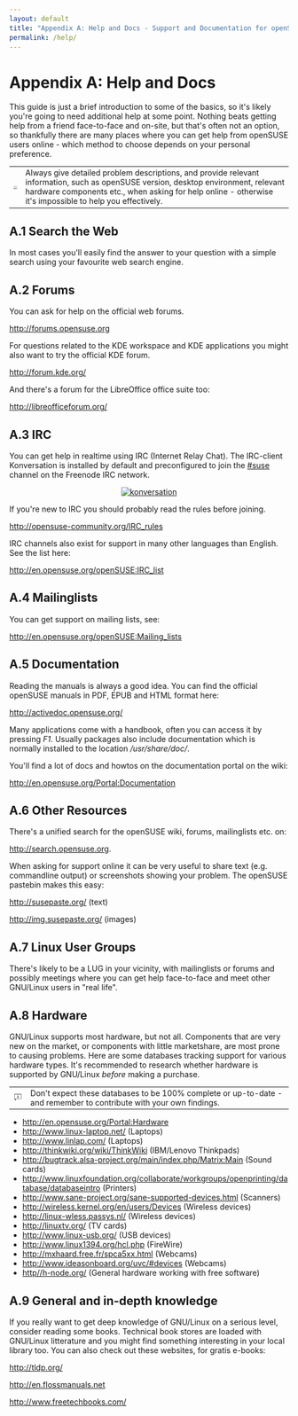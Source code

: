 ```yaml
---
layout: default
title: "Appendix A: Help and Docs - Support and Documentation for openSUSE"
permalink: /help/
---
```


# Appendix A: Help and Docs

This guide is just a brief introduction to some of the basics, so it's likely you're going to need additional help at some point. Nothing beats getting help from a friend face-to-face and on-site, but that's often not an option, so thankfully there are many places where you can get help from openSUSE users online - which method to choose depends on your personal preference.

<div class="tip">
<table>
<tbody>
<tr>
<td><img src="images/pics/tip.png" alt="tip" /></td>
<td>Always give detailed problem descriptions, and provide relevant information, such as openSUSE version, desktop environment, relevant hardware components etc., when asking for help online - otherwise it's impossible to help you effectively.</td>
</tr>
</tbody>
</table>
</div>

## A.1 Search the Web

In most cases you'll easily find the answer to your question with a simple search using your favourite web search engine.

## A.2 Forums

You can ask for help on the official web forums.

<a href="http://forums.opensuse.org" target="_blank">http://forums.opensuse.org</a>

For questions related to the KDE workspace and KDE applications you might also want to try the official KDE forum.

<a href="http://forum.kde.org/" target="_blank">http://forum.kde.org/</a>

And there's a forum for the LibreOffice office suite too:

<a href="http://libreofficeforum.org/" target="_blank">http://libreofficeforum.org/</a>

## A.3 IRC

You can get help in realtime using IRC (Internet Relay Chat). The IRC-client Konversation is installed by default and preconfigured to join the <a href="irc://irc.opensuse.org/opensuse" class="button" title="join #suse on freenode">#suse</a> channel on the Freenode IRC network.

<center><a href="images/screenshots/konversation.png" rel="thumbnail"><img src="images/screenshots/konversationb.png" alt="konversation" class="pic" /></a></center>

If you're new to IRC you should probably read the rules before joining.

<a href="http://opensuse-community.org/IRC_rules" target="_blank">http://opensuse-community.org/IRC_rules</a>

IRC channels also exist for support in many other languages than English. See the list here:

<a href="http://en.opensuse.org/openSUSE:IRC_list" target="_blank">http://en.opensuse.org/openSUSE:IRC_list</a>

## A.4 Mailinglists

You can get support on mailing lists, see:

<a href="http://en.opensuse.org/openSUSE:Mailing_lists" target="_blank">http://en.opensuse.org/openSUSE:Mailing_lists</a>

## A.5 Documentation

Reading the manuals is always a good idea. You can find the official openSUSE manuals in PDF, EPUB and HTML format here:

<a href="http://activedoc.opensuse.org/" target="_blank">http://activedoc.opensuse.org/</a>

Many applications come with a handbook, often you can access it by pressing <i>F1</i>. Usually packages also include documentation which is normally installed to the location <i>/usr/share/doc/</i>.

You'll find a lot of docs and howtos on the documentation portal on the wiki:

<a href="http://en.opensuse.org/Portal:Documentation" target="_blank">http://en.opensuse.org/Portal:Documentation</a>

## A.6 Other Resources

There's a unified search for the openSUSE wiki, forums, mailinglists etc. on:

<a href="http://search.opensuse.org" target="_blank">http://search.opensuse.org</a>.

When asking for support online it can be very useful to share text (e.g. commandline output) or screenshots showing your problem. The openSUSE pastebin makes this easy:

<a href="http://susepaste.org/" target="_blank">http://susepaste.org/</a> (text)
 
<a href="http://img.susepaste.org/" target="_blank">http://img.susepaste.org/</a> (images)

## A.7 Linux User Groups

There's likely to be a LUG in your vicinity, with mailinglists or forums and possibly meetings where you can get help face-to-face and meet other GNU/Linux users in "real life".

## A.8 Hardware

GNU/Linux supports most hardware, but not all. Components that are very new on the market, or components with little marketshare, are most prone to causing problems. Here are some databases tracking support for various hardware types. It's recommended to research whether hardware is supported by GNU/Linux <i>before</i> making a purchase.

<div class="tip">
<table>
<tbody>
<tr>
<td><img src="images/pics/tip.png" alt="tip" /></td>
<td>Don't expect these databases to be 100% complete or up-to-date - and remember to contribute with your own findings.</td>
</tr>
</tbody>
</table>
</div>

<ul>
<li><a href="http://en.opensuse.org/Portal:Hardware" target="_blank">http://en.opensuse.org/Portal:Hardware</a></li>
<li><a href="http://www.linux-laptop.net/" target="_blank">http://www.linux-laptop.net/</a> (Laptops)</li>
<li><a href="http://www.linlap.com/" target="_blank">http://www.linlap.com/</a> (Laptops)</li>
<li><a href="http://thinkwiki.org/wiki/ThinkWiki">http://thinkwiki.org/wiki/ThinkWiki</a> (IBM/Lenovo Thinkpads)</li>
<li><a href="http://bugtrack.alsa-project.org/main/index.php/Matrix:Main" target="_blank">http://bugtrack.alsa-project.org/main/index.php/Matrix:Main</a> (Sound cards)</li>
<li><a href="http://www.linuxfoundation.org/collaborate/workgroups/openprinting/database/databaseintro" target="_blank">http://www.linuxfoundation.org/collaborate/workgroups/openprinting/database/databaseintro</a> (Printers)</li>
<li><a href="http://www.sane-project.org/sane-supported-devices.html" target="_blank">http://www.sane-project.org/sane-supported-devices.html</a> (Scanners)</li>
<li><a href="http://wireless.kernel.org/en/users/Devices" target="_blank">http://wireless.kernel.org/en/users/Devices</a> (Wireless devices)</li>
<li><a href="http://linux-wless.passys.nl/" target="_blank">http://linux-wless.passys.nl/</a> (Wireless devices)</li>
<li><a href="http://linuxtv.org/" target="_blank">http://linuxtv.org/</a> (TV cards)</li>
<li><a href="http://www.linux-usb.org/" target="_blank">http://www.linux-usb.org/</a> (USB devices)</li>
<li><a href="http://www.linux1394.org/hcl.php" target="_blank">http://www.linux1394.org/hcl.php</a>  (FireWire)</li>
<li><a href="http://mxhaard.free.fr/spca5xx.html" target="_blank">http://mxhaard.free.fr/spca5xx.html</a> (Webcams)</li>
<li><a href="http://www.ideasonboard.org/uvc/#devices" target="_blank">http://www.ideasonboard.org/uvc/#devices</a> (Webcams)</li>
<li><a href="http//h-node.org/" target="_blank">http//h-node.org/</a> (General hardware working with free software)</li>
</ul>

## A.9 General and in-depth knowledge

If you really want to get deep knowledge of GNU/Linux on a serious level, consider reading some books. Technical book stores are loaded with GNU/Linux litterature and you might find something interesting in your local library too. You can also check out these websites, for gratis e-books:

<a href="http://tldp.org/" target="_blank">http://tldp.org/</a>

<a href="http://en.flossmanuals.net" target="_blank">http://en.flossmanuals.net</a>

<a href="http://www.freetechbooks.com/" target="_blank">http://www.freetechbooks.com/</a>

